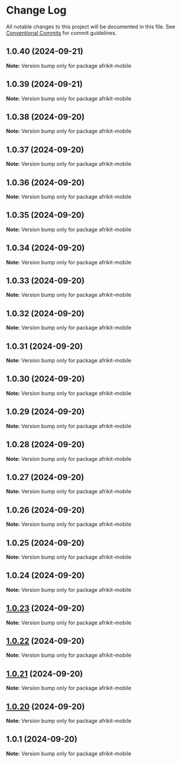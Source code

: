 # Change Log

All notable changes to this project will be documented in this file.
See [Conventional Commits](https://conventionalcommits.org) for commit guidelines.

## 1.0.40 (2024-09-21)

**Note:** Version bump only for package afrikit-mobile

## 1.0.39 (2024-09-21)

**Note:** Version bump only for package afrikit-mobile

## 1.0.38 (2024-09-20)

**Note:** Version bump only for package afrikit-mobile

## 1.0.37 (2024-09-20)

**Note:** Version bump only for package afrikit-mobile

## 1.0.36 (2024-09-20)

**Note:** Version bump only for package afrikit-mobile

## 1.0.35 (2024-09-20)

**Note:** Version bump only for package afrikit-mobile

## 1.0.34 (2024-09-20)

**Note:** Version bump only for package afrikit-mobile

## 1.0.33 (2024-09-20)

**Note:** Version bump only for package afrikit-mobile

## 1.0.32 (2024-09-20)

**Note:** Version bump only for package afrikit-mobile

## 1.0.31 (2024-09-20)

**Note:** Version bump only for package afrikit-mobile

## 1.0.30 (2024-09-20)

**Note:** Version bump only for package afrikit-mobile

## 1.0.29 (2024-09-20)

**Note:** Version bump only for package afrikit-mobile

## 1.0.28 (2024-09-20)

**Note:** Version bump only for package afrikit-mobile

## 1.0.27 (2024-09-20)

**Note:** Version bump only for package afrikit-mobile

## 1.0.26 (2024-09-20)

**Note:** Version bump only for package afrikit-mobile

## 1.0.25 (2024-09-20)

**Note:** Version bump only for package afrikit-mobile

## 1.0.24 (2024-09-20)

**Note:** Version bump only for package afrikit-mobile

## [1.0.23](https://github.com/AfrinvestOptimus/afrikit/compare/afrikit-mobile@1.0.22...afrikit-mobile@1.0.23) (2024-09-20)

**Note:** Version bump only for package afrikit-mobile

## [1.0.22](https://github.com/AfrinvestOptimus/afrikit/compare/afrikit-mobile@1.0.21...afrikit-mobile@1.0.22) (2024-09-20)

**Note:** Version bump only for package afrikit-mobile

## [1.0.21](https://github.com/AfrinvestOptimus/afrikit/compare/afrikit-mobile@1.0.20...afrikit-mobile@1.0.21) (2024-09-20)

**Note:** Version bump only for package afrikit-mobile

## [1.0.20](https://github.com/AfrinvestOptimus/afrikit/compare/afrikit-mobile@1.0.1...afrikit-mobile@1.0.20) (2024-09-20)

**Note:** Version bump only for package afrikit-mobile

## 1.0.1 (2024-09-20)

**Note:** Version bump only for package afrikit-mobile
